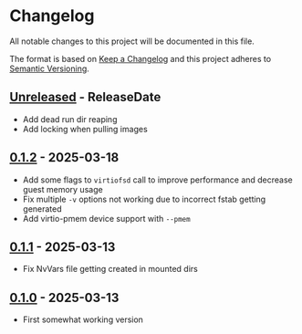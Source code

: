 # Changelog

All notable changes to this project will be documented in this file.

The format is based on [Keep a Changelog](http://keepachangelog.com/)
and this project adheres to [Semantic Versioning](http://semver.org/).

<!-- next-header -->

## [Unreleased] - ReleaseDate
- Add dead run dir reaping
- Add locking when pulling images

## [0.1.2] - 2025-03-18
- Add some flags to `virtiofsd` call to improve performance and decrease guest memory usage
- Fix multiple `-v` options not working due to incorrect fstab getting generated
- Add virtio-pmem device support with `--pmem`

## [0.1.1] - 2025-03-13
- Fix NvVars file getting created in mounted dirs

## [0.1.0] - 2025-03-13
- First somewhat working version

<!-- next-url -->
[Unreleased]: https://github.com/svenstaro/vmexec/compare/v0.1.2...HEAD
[0.1.2]: https://github.com/svenstaro/vmexec/compare/v0.1.1...v0.1.2
[0.1.1]: https://github.com/svenstaro/vmexec/compare/v0.1.0...v0.1.1
[0.1.0]: https://github.com/svenstaro/dummyhttp/compare/v0.1.0...v0.1.0
